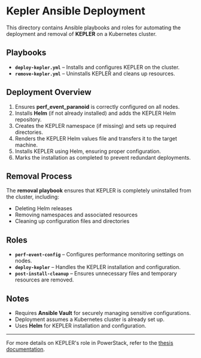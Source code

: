 # Kepler Ansible Deployment

This directory contains Ansible playbooks and roles for automating the deployment and removal of **KEPLER** on a Kubernetes cluster.

## Playbooks
- **`deploy-kepler.yml`** – Installs and configures KEPLER on the cluster.
- **`remove-kepler.yml`** – Uninstalls KEPLER and cleans up resources.

## Deployment Overview
1. Ensures **perf\_event\_paranoid** is correctly configured on all nodes.
2. Installs **Helm** (if not already installed) and adds the KEPLER Helm repository.
3. Creates the KEPLER namespace (if missing) and sets up required directories.
4. Renders the KEPLER Helm values file and transfers it to the target machine.
5. Installs KEPLER using Helm, ensuring proper configuration.
6. Marks the installation as completed to prevent redundant deployments.

## Removal Process
The **removal playbook** ensures that KEPLER is completely uninstalled from the cluster, including:
- Deleting Helm releases
- Removing namespaces and associated resources
- Cleaning up configuration files and directories

## Roles
- **`perf-event-config`** – Configures performance monitoring settings on nodes.
- **`deploy-kepler`** – Handles the KEPLER installation and configuration.
- **`post-install-cleanup`** – Ensures unnecessary files and temporary resources are removed.

## Notes
- Requires **Ansible Vault** for securely managing sensitive configurations.
- Deployment assumes a Kubernetes cluster is already set up.
- Uses **Helm** for KEPLER installation and configuration.

---
For more details on KEPLER's role in PowerStack, refer to the [thesis documentation](../thesis/VT1/build/main.pdf).
